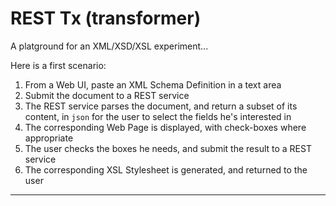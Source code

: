 # REST Tx (transformer)
A platground for an XML/XSD/XSL experiment...

Here is a first scenario:
1. From a Web UI, paste an XML Schema Definition in a text area
1. Submit the document to a REST service
1. The REST service parses the document, and return a subset of its content, in `json` for the user to select the fields he's interested in
1. The corresponding Web Page is displayed, with check-boxes where appropriate
1. The user checks the boxes he needs, and submit the result to a REST service
1. The corresponding XSL Stylesheet is generated, and returned to the user

---
 
